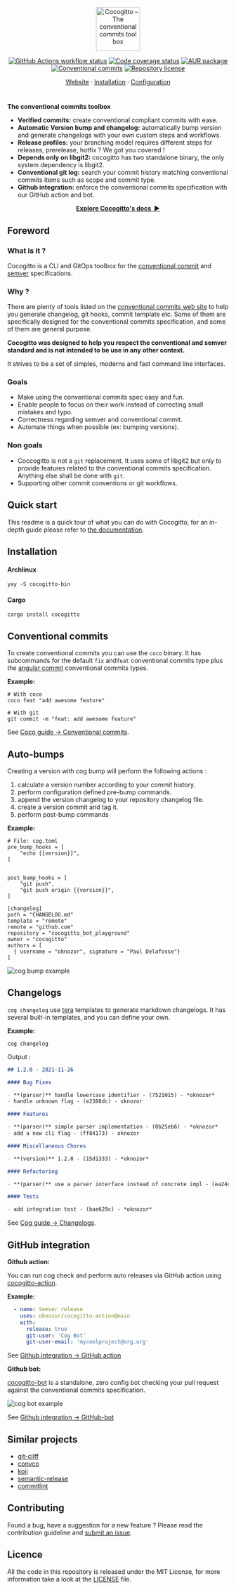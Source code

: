 <p align="center">
  <img
    width="100"
    src="https://raw.githubusercontent.com/cocogitto/cocogitto/main/docs/assets/logo.png"
    alt="Cocogitto – The conventional commits tool box"
  />
</p>

<p align="center">
  <a href="https://github.com/cocogitto/cocogitto/actions"
    ><img
      src="https://github.com/cocogitto/cocogitto/workflows/CI/badge.svg"
      alt="GitHub Actions workflow status"
  /></a>
  <a href="https://codecov.io/gh/oknozor/cocogitto"
    ><img
      src="https://codecov.io/gh/cocogitto/cocogitto/branch/main/graph/badge.svg"
      alt="Code coverage status"
  /></a>
    <a href="https://repology.org/project/cocogitto/versions">
        <img src="https://repology.org/badge/version-for-repo/aur/cocogitto.svg" alt="AUR package">
  </a>
  <br />
  <a href="https://conventionalcommits.org"
    ><img
      src="https://img.shields.io/badge/Conventional%20Commits-1.0.0-yellow.svg"
      alt="Conventional commits"
  /></a>
  <a href="https://github.com/cocogitto/cocogitto/blob/main/LICENSE"
    ><img
      src="https://img.shields.io/github/license/cocogitto/cocogitto"
      alt="Repository license"
  /></a>
</p>

<p align="center">
  <a href="https://docs.cocogitto.io">Website</a>
  ·
  <a href="#installation">Installation</a>
  ·
  <a href="https://docs.cocogitto.io/config">Configuration</a>
</p>

<h1></h1>

**The conventional commits toolbox**

- **Verified commits️:** create conventional compliant commits with ease.
- **Automatic Version bump and changelog:** automatically bump version and generate changelogs with your own custom steps
  and workflows.
- **Release profiles:** your branching model requires different steps for releases, prerelease, hotfix ? We got you
  covered !
- **Depends only on libgit2:** cocogitto has two standalone binary, the only system dependency is libgit2.
- **Conventional git log:** search your commit history matching conventional commits items such as scope and commit type.
- **Github integration:** enforce the conventional commits specification with our GitHub action and bot.

<p align="center">
<a href="https://docs.cocogitto.io/"><strong>Explore Cocogitto's docs&nbsp;&nbsp;▶</strong></a>
</p>

## Foreword

### What is it ?

Cocogitto is a CLI and GitOps toolbox for the [conventional commit](https://www.conventionalcommits.org/en/v1.0.0/)
and [semver](https://semver.org/) specifications.

### Why ?

There are plenty of tools listed on
the [conventional commits web site](https://www.conventionalcommits.org/en/about/)
to help you generate changelog, git hooks, commit template etc. Some of them are specifically designed for the
conventional commits specification, and some of them are general purpose. 

**Cocogitto was designed to help you respect the
conventional and semver standard and is not intended to be use in any other context.**

It strives to be a set of simples, moderns and fast command line interfaces.

### Goals

- Make using the conventional commits spec easy and fun.
- Enable people to focus on their work instead of correcting small mistakes and typo.
- Correctness regarding semver and conventional commit.
- Automate things when possible (ex: bumping versions).

### Non goals

- Coccogitto is not a `git` replacement. It uses some of libgit2 but only to provide features related to the
  conventional commits specification. Anything else shall be done with `git`.
- Supporting other commit conventions or git workflows.

## Quick start

This readme is a quick tour of what you can do with Cocogitto, for an in-depth guide please refer
to [the documentation](https://docs.cocogitto.io).

## Installation

#### Archlinux

```shell
yay -S cocogitto-bin
```

#### Cargo

```shell
cargo install cocogitto
```

## Conventional commits

To create conventional commits you can use the `coco` binary. It has subcommands for the default `fix` and`feat`
conventional commits type plus
the [angular commit](https://github.com/angular/angular/blob/22b96b9/CONTRIBUTING.md#-commit-message-guidelines)
conventional commits types.

**Example:**

```shell
# With coco
coco feat "add awesome feature"

# With git
git commit -m "feat: add awesome feature"
```

See [Coco guide -> Conventional commits](https://docs.cocogitto.io/coco_guide/#conventional-commits).

## Auto-bumps

Creating a version with cog bump will perform the following actions :

1. calculate a version number according to your commit history.
2. perform configuration defined pre-bump commands.
3. append the version changelog to your repository changelog file.
4. create a version commit and tag it.
5. perform post-bump commands

**Example:**

```shell
# File: cog.toml
pre_bump_hooks = [
    "echo {{version}}",
]


post_bump_hooks = [
    "git push",
    "git push origin {{version}}",
]

[changelog]
path = "CHANGELOG.md"
template = "remote"
remote = "github.com"
repository = "cocogitto_bot_playground"
owner = "cocogitto"
authors = [
  { username = "oknozor", signature = "Paul Delafosse"}
]
```

![cog bump example](./docs/assets/cog-bump-example.png)

## Changelogs

`cog changelog` use [tera](https://tera.netlify.app/) templates to generate markdown changelogs. It has several built-in
templates, and you can define your own.

**Example:**

```shell
cog changelog
```

Output :

```markdown
## 1.2.0 - 2021-11-26

#### Bug Fixes

- **(parser)** handle lowercase identifier - (7521015) - *oknozor*
- handle unknown flag - (e2388dc) - oknozor

#### Features

- **(parser)** simple parser implementation - (0b25eb6) - *oknozor*
- add a new cli flag - (ff84173) - oknozor

#### Miscellaneous Chores

- **(version)** 1.2.0 - (15d1333) - *oknozor*

#### Refactoring

- **(parser)** use a parser interface instead of concrete impl - (ea24c36) - *oknozor*

#### Tests

- add integration test - (bae629c) - *oknozor*
```

See [Cog guide -> Changelogs](https://docs.cocogitto.io/cog_guide/#changelogs).

## GitHub integration

**Github action:**

You can run cog check and perform auto releases via GitHub action
using [cocogitto-action](https://github.com/cocogitto/cocogitto-action).

**Example:**
```yaml
  - name: Semver release
    uses: oknozor/cocogitto-action@main
    with:
      release: true
      git-user: 'Cog Bot'
      git-user-email: 'mycoolproject@org.org'
```

See [Github integration -> GitHub action](https://docs.cocogitto.io/ci_cd/#github-action)

**Github bot:**

[cocogitto-bot](https://github.com/cocogitto/cocogitto-bot) is a standalone, zero config bot checking your pull request
against the conventional commits specification.

![cog bot example](./docs/assets/cog-bot-example.png)

See [Github integration -> GitHub-bot](https://docs.cocogitto.io/ci_cd/#github-bot)

## Similar projects 

- [git-cliff](https://github.com/orhun/git-cliff)
- [convco](https://github.com/convco/convco)
- [koji](https://github.com/its-danny/koji)
- [semantic-release](https://semantic-release.gitbook.io)
- [commitlint](https://github.com/conventional-changelog/commitlint)

## Contributing

Found a bug, have a suggestion for a new feature ? Please read the contribution guideline and [submit an issue](https://github.com/cocogitto/cocogitto/issues/new/choose).

## Licence

All the code in this repository is released under the MIT License, for more information take a look at
the [LICENSE](LICENSE) file.
